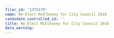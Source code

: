 ```yaml
---
filer_id: '1375179'
name: Re-Elect McElhaney for City Council 2016
candidate_controlled_id: ''
title: Re-Elect McElhaney for City Council 2016
data_warning: 
---
```

